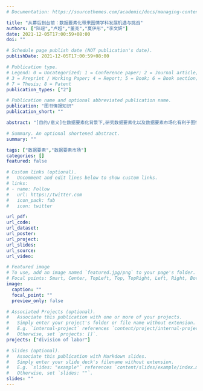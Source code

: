 ```yaml
---
# Documentation: https://sourcethemes.com/academic/docs/managing-content/

title: "从幕后到台前：数据要素化带来图情学科发展机遇与挑战"
authors: ["陆瑶","卢超","董克","夏伊彤","李文妍"]
date: 2021-12-05T17:00:59+08:00
doi: ""

# Schedule page publish date (NOT publication's date).
publishDate: 2021-12-05T17:00:59+08:00

# Publication type.
# Legend: 0 = Uncategorized; 1 = Conference paper; 2 = Journal article;
# 3 = Preprint / Working Paper; 4 = Report; 5 = Book; 6 = Book section;
# 7 = Thesis; 8 = Patent
publication_types: ["2"]

# Publication name and optional abbreviated publication name.
publication: "图书情报知识"
publication_short: ""

abstract: "[目的/意义]在数据要素化背景下,研究数据要素化以及数据要素市场化有利于图情学科积极应对这一变革。[研究设计/方法]在梳理数据到数据要素的发展历程、总结数据要素化与要素市场化面临的发展问题与新动向的基础上,探讨图情学科发展的机遇与挑战。[结论/发现]数据到数据要素经历五个发展阶段;当前数据要素化与要素市场化面临权利边界不清晰、分类分级不统一、价值计量难度大和流通机制不完善四大问题;存在数据市场培育、数据权属确认与数据价值评估三大发展方向。对此,图情学科面临数据要素治理、数据要素管理、数据要素质量控制、数据要素市场培育四个方面的机遇,并面临学科发展、学科内涵、人才培养等方面的挑战。[创新/价值]详细梳理了数据要素研究现状并进行系统性总结,提出此背景下图情学科的发展机遇与挑战。"

# Summary. An optional shortened abstract.
summary: ""

tags: ["数据要素","数据要素市场"]
categories: []
featured: false

# Custom links (optional).
#   Uncomment and edit lines below to show custom links.
# links:
# - name: Follow
#   url: https://twitter.com
#   icon_pack: fab
#   icon: twitter

url_pdf:
url_code:
url_dataset:
url_poster:
url_project:
url_slides:
url_source:
url_video:

# Featured image
# To use, add an image named `featured.jpg/png` to your page's folder. 
# Focal points: Smart, Center, TopLeft, Top, TopRight, Left, Right, BottomLeft, Bottom, BottomRight.
image:
  caption: ""
  focal_point: ""
  preview_only: false

# Associated Projects (optional).
#   Associate this publication with one or more of your projects.
#   Simply enter your project's folder or file name without extension.
#   E.g. `internal-project` references `content/project/internal-project/index.md`.
#   Otherwise, set `projects: []`.
projects: ["division of labor"]

# Slides (optional).
#   Associate this publication with Markdown slides.
#   Simply enter your slide deck's filename without extension.
#   E.g. `slides: "example"` references `content/slides/example/index.md`.
#   Otherwise, set `slides: ""`.
slides: ""
---
```

